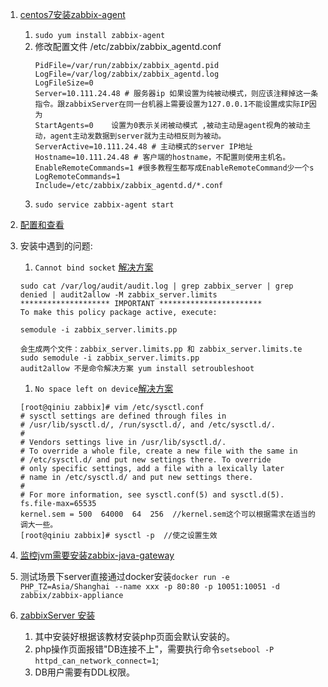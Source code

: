 1. [centos7安装zabbix-agent](https://www.zabbix.com/documentation/4.0/manual/installation/install_from_packages/rhel_centos)
    1. `sudo yum install zabbix-agent`
    1. 修改配置文件        /etc/zabbix/zabbix_agentd.conf
        ```
        PidFile=/var/run/zabbix/zabbix_agentd.pid
        LogFile=/var/log/zabbix/zabbix_agentd.log
        LogFileSize=0
        Server=10.111.24.48 # 服务器ip 如果设置为纯被动模式，则应该注释掉这一条指令。跟zabbixServer在同一台机器上需要设置为127.0.0.1不能设置成实际IP因为
        StartAgents=0    设置为0表示关闭被动模式 ,被动主动是agent视角的被动主动，agent主动发数据到server就为主动相反则为被动。
        ServerActive=10.111.24.48 # 主动模式的server IP地址
        Hostname=10.111.24.48 # 客户端的hostname，不配置则使用主机名。
        EnableRemoteCommands=1 #很多教程生都写成EnableRemoteCommand少一个s
        LogRemoteCommands=1
        Include=/etc/zabbix/zabbix_agentd.d/*.conf
        ```
    1. `sudo service zabbix-agent start`

1. [配置和查看](http://blog.51cto.com/solin/1846775)
1. 安装中遇到的问题:
    1. `Cannot bind socket` [解决方案](https://linotes.imliloli.com/virtualization/zabbix.basic/)
    ```
    sudo cat /var/log/audit/audit.log | grep zabbix_server | grep denied | audit2allow -M zabbix_server.limits
    ******************** IMPORTANT ***********************
    To make this policy package active, execute:

    semodule -i zabbix_server.limits.pp

    会生成两个文件：zabbix_server.limits.pp 和 zabbix_server.limits.te
    sudo semodule -i zabbix_server.limits.pp
    audit2allow 不是命令解决方案 yum install setroubleshoot
    ```
    1. `No space left on device`[解决方案](https://cloud.tencent.com/developer/article/1141169)
    ```
    [root@qiniu zabbix]# vim /etc/sysctl.conf 
    # sysctl settings are defined through files in
    # /usr/lib/sysctl.d/, /run/sysctl.d/, and /etc/sysctl.d/.
    #
    # Vendors settings live in /usr/lib/sysctl.d/.
    # To override a whole file, create a new file with the same in
    # /etc/sysctl.d/ and put new settings there. To override
    # only specific settings, add a file with a lexically later
    # name in /etc/sysctl.d/ and put new settings there.
    #
    # For more information, see sysctl.conf(5) and sysctl.d(5).
    fs.file-max=65535
    kernel.sem = 500  64000  64  256  //kernel.sem这个可以根据需求在适当的调大一些。
    [root@qiniu zabbix]# sysctl -p  //使之设置生效
    ```
1. [监控jvm需要安装zabbix-java-gateway](https://blog.51cto.com/zengestudy/1789425?source=drt)



2. 测试场景下server直接通过docker安装`docker run -e PHP_TZ=Asia/Shanghai --name xxx -p 80:80 -p 10051:10051 -d zabbix/zabbix-appliance`
1. [zabbixServer 安装](https://www.zabbix.com/documentation/4.0/zh/manual/installation/install_from_packages/rhel_centos)
    1. 其中安装好根据该教材安装php页面会默认安装的。
    2. php操作页面报错"DB连接不上"，需要执行命令`setsebool -P httpd_can_network_connect=1`;
    3. DB用户需要有DDL权限。